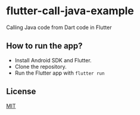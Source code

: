 # flutter-call-java-example
Calling Java code from Dart code in Flutter

## How to run the app?

- Install Android SDK and Flutter.
- Clone the repository.
- Run the Flutter app with `flutter run`

## License
[MIT](LICENSE)
